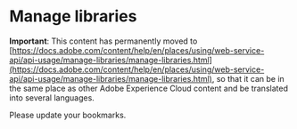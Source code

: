 # Manage libraries

**Important**: This content has permanently moved to [https://docs.adobe.com/content/help/en/places/using/web-service-api/api-usage/manage-libraries/manage-libraries.html](https://docs.adobe.com/content/help/en/places/using/web-service-api/api-usage/manage-libraries/manage-libraries.html), so that it can be in the same place as other Adobe Experience Cloud content and be translated into several languages. 

Please update your bookmarks.


